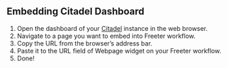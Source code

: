 ## Embedding Citadel Dashboard

1. Open the dashboard of your <a href="{{ curItem.homeUrl|e }}" target="_blank">Citadel</a> instance in the web browser.
2. Navigate to a page you want to embed into Freeter workflow.
3. Copy the URL from the browser’s address bar.
4. Paste it to the URL field of Webpage widget on your Freeter workflow.
5. Done!
